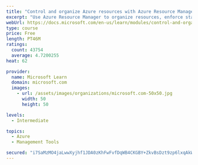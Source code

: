 ```yaml
---
title: "Control and organize Azure resources with Azure Resource Manager"
excerpt: "Use Azure Resource Manager to organize resources, enforce standards, and protect critical assets from deletion."
webUrl: https://docs.microsoft.com/en-us/learn/modules/control-and-organize-with-azure-resource-manager/
type: course
price: Free
length: PT46M
ratings:
  count: 43754
  average: 4.7200255
heat: 62

provider:
  name: Microsoft Learn
  domain: microsoft.com
  images:
    - url: /assets/images/organizations/microsoft.com-50x50.jpg
      width: 50
      height: 50

levels:
  - Intermediate

topics:
  - Azure
  - Management Tools

secured: "i7SaMzMO4jaLwwXyjhf1JDA0zKhFwFvfDqWB4CKGBY+ZkvBsDzt9zp6lxqAkWwGZELx/zzHjqkwrzGGU9OIorTa+WcEePIPXRr8smyCvKsp/VxMigq8M0gV82Y1pJMGlygJgT7Py+CpqjZexLIrK599XBw7ctvkKtgaIKN/33uiooTbcpwug/g4Gvr3mGqtC/9DNDzQb6Xxg/9Jbs6xj1HrFowiCpIxOww1tYOLU0DcZ8+shA8eHj//4JNAoNe5k7w1RcO32Jvp2BQlCZEu45K9GcSoit3ku//nypc2HM8rmV/XABY+elJ8dokLhWu5AVCSC43ISmzYKeOAZ3ZrncvkMflnKAHg1cn60iJRm+VM1GAjEF7yOrA0oJujNOzTzMYvrStZ3FC+00UG8JEqeaj049FPkWYFs0w/4ttbmoVQ4tKlGxG92WgQgS0ScEcQZ;mM8Uunc0UJZd3WR9XjnzIA=="
---
```


